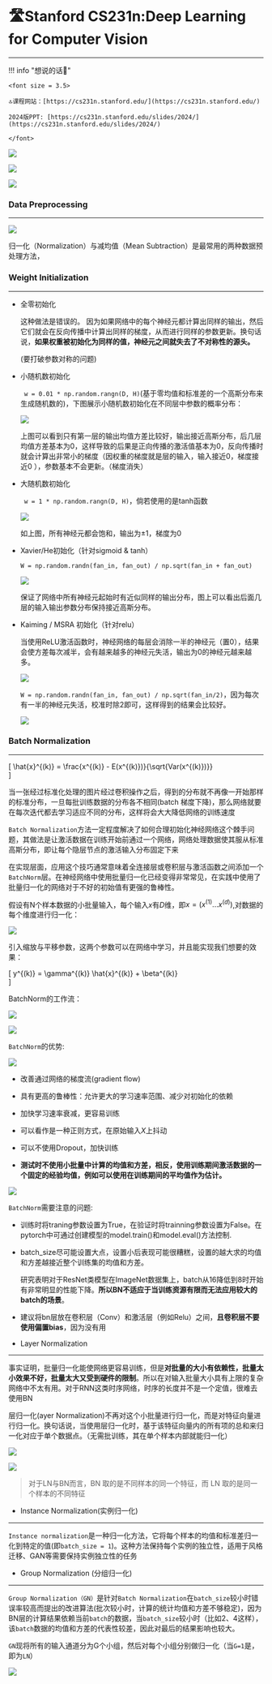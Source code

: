# 🛣Stanford CS231n:Deep Learning for Computer Vision  
---

<script src="https://polyfill.io/v3/polyfill.min.js?features=es6"></script>
<script src="https://cdn.jsdelivr.net/npm/mathjax@3/es5/tex-chtml.js"></script>

!!! info "想说的话🎇"
    
    <font size = 3.5>
    
    🔝课程网站：[https://cs231n.stanford.edu/](https://cs231n.stanford.edu/)
    
    2024版PPT: [https://cs231n.stanford.edu/slides/2024/](https://cs231n.stanford.edu/slides/2024/)
    
    </font>

![](./cs231-img/conv1.png)

![](./cs231-img/conv2.png)

![](./cs231-img/conv3.png)

### Data Preprocessing
---

![](./cs231-img/std.png)

归一化（Normalization）与减均值（Mean Subtraction）是最常用的两种数据预处理方法，

### Weight Initialization
---

- 全零初始化
    
    这种做法是错误的。 因为如果网络中的每个神经元都计算出同样的输出，然后它们就会在反向传播中计算出同样的梯度，从而进行同样的参数更新。换句话说，<B>如果权重被初始化为同样的值，神经元之间就失去了不对称性的源头。</B>
    
    (要打破参数对称的问题)

- 小随机数初始化

    ``` w = 0.01 * np.random.rangn(D, H)```(基于零均值和标准差的一个高斯分布来生成随机数的)，下图展示小随机数初始化在不同层中参数的概率分布：

    ![](./cs231-img/112.png)

    上图可以看到只有第一层的输出均值方差比较好，输出接近高斯分布，后几层均值方差基本为0，这样导致的后果是正向传播的激活值基本为0，反向传播时就会计算出非常小的梯度（因权重的梯度就是层的输入，输入接近0，梯度接近0 ），参数基本不会更新。（梯度消失）

- 大随机数初始化

    ``` w = 1 * np.random.rangn(D, H)```，倘若使用的是tanh函数

    ![](./cs231-img/113.png)

    如上图，所有神经元都会饱和，输出为±1，梯度为0

- Xavier/He初始化（针对sigmoid & tanh）

    ```W = np.random.randn(fan_in, fan_out) / np.sqrt(fan_in + fan_out)```

    ![](./cs231-img/xaiver.png)

    保证了网络中所有神经元起始时有近似同样的输出分布，图上可以看出后面几层的输入输出参数分布保持接近高斯分布。

- Kaiming / MSRA 初始化（针对relu）

    当使用ReLU激活函数时，神经网络的每层会消除一半的神经元（置0），结果会使方差每次减半，会有越来越多的神经元失活，输出为0的神经元越来越多。

    ![](./cs231-img/relu.png)

    ```W = np.random.randn(fan_in, fan_out) / np.sqrt(fan_in/2)```，因为每次有一半的神经元失活，校准时除2即可，这样得到的结果会比较好。

    ![](./cs231-img/he.png)


### Batch Normalization 
---

\[
    \hat{x}^{(k)} = \frac{x^{(k)} - E(x^{(k)})}{\sqrt{Var(x^{(k)})}}    
\]

当一张经过标准化处理的图片经过卷积操作之后，得到的分布就不再像一开始那样的标准分布，一旦每批训练数据的分布各不相同(batch 梯度下降)，那么网络就要在每次迭代都去学习适应不同的分布，这样将会大大降低网络的训练速度

```Batch Normalization```方法一定程度解决了如何合理初始化神经网络这个棘手问题，其做法是让激活数据在训练开始前通过一个网络，网络处理数据使其服从标准高斯分布，即让每个隐层节点的激活输入分布固定下来

在实现层面，应用这个技巧通常意味着全连接层或卷积层与激活函数之间添加一个```BatchNorm```层。在神经网络中使用批量归一化已经变得非常常见，在实践中使用了批量归一化的网络对于不好的初始值有更强的鲁棒性。

假设有N个样本数据的小批量输入，每个输入$x$有$D$维，即$x = (x^{(1)}...x^{(d)})$,对数据的每个维度进行归一化：

![](./cs231-img/batch.png)

引入缩放与平移参数，这两个参数可以在网络中学习，并且能实现我们想要的效果：

\[
    y^{(k)} = \gamma^{(k)} \hat{x}^{(k)} + \beta^{(k)}      
\]

BatchNorm的工作流：

![](./cs231-img/23.png)

![](./cs231-img/bn2.png)

```BatchNorm```的优势:

![](./cs231-img/num.png)

- 改善通过网络的梯度流(gradient flow)

- 具有更高的鲁棒性：允许更大的学习速率范围、减少对初始化的依赖

- 加快学习速率衰减，更容易训练

- 可以看作是一种正则方式，在原始输入$X$上抖动

- 可以不使用Dropout，加快训练

- <B>测试时不使用小批量中计算的均值和方差，相反，使用训练期间激活数据的一个固定的经验均值，例如可以使用在训练期间的平均值作为估计。</B>

![](./cs231-img/batchconv.png)

```BatchNorm```需要注意的问题:

- 训练时将traning参数设置为True，在验证时将trainning参数设置为False。在pytorch中可通过创建模型的model.train()和model.eval()方法控制.

- batch_size尽可能设置大点，设置小后表现可能很糟糕，设置的越大求的均值和方差越接近整个训练集的均值和方差。

    研究表明对于ResNet类模型在ImageNet数据集上，batch从16降低到8时开始有非常明显的性能下降。<B>所以BN不适应于当训练资源有限而无法应用较大的batch的场景</B>。

- 建议将bn层放在卷积层（Conv）和激活层（例如Relu）之间，<B>且卷积层不要使用偏置bias</B>，因为没有用




- Layer Normalization
---

事实证明，批量归一化能使网络更容易训练，但是<B>对批量的大小有依赖性，批量太小效果不好，批量太大又受到硬件的限制</B>。所以在对输入批量大小具有上限的复杂网络中不太有用。对于RNN这类时序网络，时序的长度并不是一个定值，很难去使用BN

层归一化(ayer Normalization)不再对这个小批量进行归一化，而是对特征向量进行归一化。换句话说，当使用层归一化时，基于该特征向量内的所有项的总和来归一化对应于单个数据点。（无需批训练，其在单个样本内部就能归一化）

![](./cs231-img/layer.png)

![](./cs231-img/layer1.png)

> 对于LN与BN而言，BN 取的是不同样本的同一个特征，而 LN 取的是同一个样本的不同特征



- Instance Normalization(实例归一化)
---

```Instance normalization```是一种归一化方法，它将每个样本的均值和标准差归一化到特定的值(即```batch_size = 1```)。这种方法保持每个实例的独立性，适用于风格迁移、GAN等需要保持实例独立性的任务

- Group Normalization (分组归一化)
---

```Group Normalization（GN）```是针对```Batch Normalization```在```batch_size```较小时错误率较高而提出的改进算法(批次较小时，计算的统计均值和方差不够稳定)，因为BN层的计算结果依赖当前```batch```的数据，当```batch_size```较小时（比如2、4这样），该```batch```数据的均值和方差的代表性较差，因此对最后的结果影响也较大。

```GN```现将所有的输入通道分为G个小组，然后对每个小组分别做归一化（当```G=1```是，即为```LN```）

![](./cs231-img/gn1.png)

